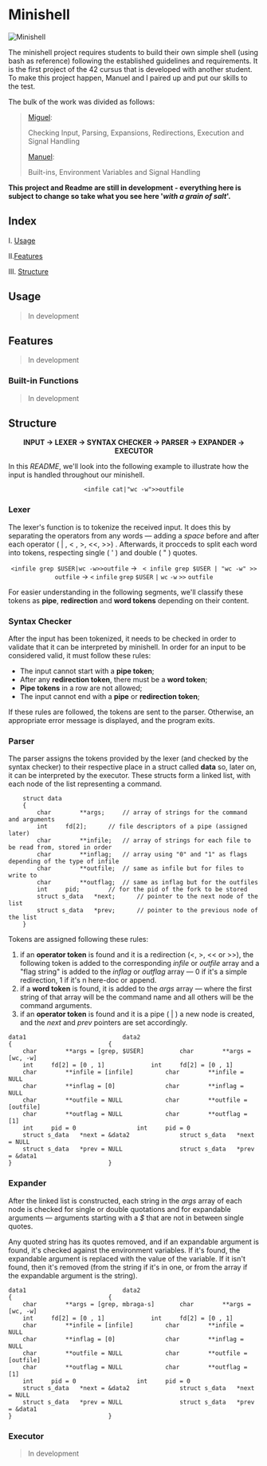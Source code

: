 # Minishell

<img src="https://raw.githubusercontent.com/mbraga-s/42-project-badges/main/covers/cover-minishell.png" alt="Minishell">

The minishell project requires students to build their own simple shell (using bash as reference) following the established guidelines and requirements. It is the first project of the 42 cursus that is developed with another student. To make this project happen, Manuel and I paired up and put our skills to the test.

The bulk of the work was divided as follows:
>[Miguel](https://github.com/mbraga-s):
>
>Checking Input, Parsing, Expansions, Redirections, Execution and Signal Handling
>
>[Manuel](https://github.com/manuelm-git):
>
>Built-ins, Environment Variables and Signal Handling


**This project and Readme are still in development - everything here is subject to change so take what you see here '*with a grain of salt*'.**
  

## Index

I. [Usage](#usage)

  

II.[Features](#features)

  

III. [Structure](#structure)

  

## Usage

>In development

## Features

>In development

### Built-in Functions

>In development

## Structure

<div  align="center">  <strong>

INPUT → LEXER → SYNTAX CHECKER → PARSER → EXPANDER  → EXECUTOR

</strong>  </div>

In this *README*, we'll look into the following example to illustrate how the input is handled throughout our minishell.

<div  align="center">

`<infile cat|"wc -w">>outfile`

</div>

### Lexer

The lexer's function is to tokenize the received input. It does this by separating the operators from any words — adding a *space* before and after each operator ( | , < , >, <<, >>) . Afterwards, it procceds to split each word into tokens, respecting single ( ' ) and double ( " ) quotes.

<div  align="center">

`<infile grep $USER|wc -w>>outfile` → ` < infile grep $USER | "wc -w" >> outfile` → `<` `infile` `grep` `$USER` `|` `wc` `-w` `>>` `outfile`

</div>

For easier understanding in the following segments, we'll classify these tokens as **pipe**, **redirection** and **word tokens** depending on their content.

### Syntax Checker

After the input has been tokenized,  it needs to be checked in order to validate that it can be interpreted by minishell. In order for an input to be considered valid, it must follow these rules:

 - The input cannot start with a **pipe token**;
 - After any **redirection token**, there must be a **word token**;
 - **Pipe tokens** in a row are not allowed;
 - The input cannot end with a **pipe** or **redirection token**;

If these rules are followed, the tokens are sent to the parser. Otherwise, an appropriate error message is displayed, and the program exits.

### Parser

The parser assigns the tokens provided by the lexer (and checked by the syntax checker) to their respective place in a struct called **data** so, later on, it can be interpreted by the executor. These structs form a linked list, with each node of the list representing a command.

```
    struct data
    {
    	char		**args;		// array of strings for the command and arguments
    	int		fd[2];		// file descriptors of a pipe (assigned later)
    	char		**infile;	// array of strings for each file to be read from, stored in order
    	char		**inflag;	// array using "0" and "1" as flags depending of the type of infile
    	char		**outfile;	// same as infile but for files to write to
    	char		**outflag;	// same as inflag but for the outfiles
    	int		pid;		// for the pid of the fork to be stored
    	struct s_data	*next;		// pointer to the next node of the list
    	struct s_data	*prev;		// pointer to the previous node of the list
    }	
```

Tokens are assigned following these rules:
 1. if an **operator token** is found and it is a redirection (<, >, << or >>), the following token is added to the corresponding *infile* or *outfile* array and a "flag string" is added to the *inflag* or *outflag* array — 0 if it's a simple redirection, 1 if it's n here-doc or append.
 2. if a **word token** is found, it is added to the *args* array — where the first string of that array will be the command name and all others will be the command arguments.
 3. if an **operator token** is found and it is a pipe ( | ) a new node is created, and the *next* and *prev* pointers are set accordingly.

```
data1							data2
{							{
	char		**args = [grep, $USER]			char		**args = [wc, -w]
	int		fd[2] = [0 , 1]				int		fd[2] = [0 , 1]
	char		**infile = [infile]			char		**infile = NULL
	char		**inflag = [0]				char		**inflag = NULL
	char		**outfile = NULL			char		**outfile = [outfile]
	char		**outflag = NULL			char		**outflag = [1]
	int		pid = 0					int		pid = 0
	struct s_data	*next = &data2				struct s_data	*next = NULL
	struct s_data	*prev = NULL				struct s_data	*prev = &data1
}							}	
```

### Expander

After the linked list is constructed, each string in the *args* array of each node is checked for single or double quotations and for expandable arguments — arguments starting with a *$* that are not in between single quotes.

Any quoted string has its quotes removed, and if an expandable argument is found, it's checked against the environment variables. If it's found, the expandable argument is replaced with the value of the variable. If it isn't found, then it's removed (from the string if it's in one, or from the array if the expandable argument is the string).

```
data1							data2
{							{
	char		**args = [grep, mbraga-s]		char		**args = [wc, -w]
	int		fd[2] = [0 , 1]				int		fd[2] = [0 , 1]
	char		**infile = [infile]			char		**infile = NULL
	char		**inflag = [0]				char		**inflag = NULL
	char		**outfile = NULL			char		**outfile = [outfile]
	char		**outflag = NULL			char		**outflag = [1]
	int		pid = 0					int		pid = 0
	struct s_data	*next = &data2				struct s_data	*next = NULL
	struct s_data	*prev = NULL				struct s_data	*prev = &data1
}							}	
```

### Executor
>In development
